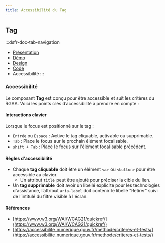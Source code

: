 ```yaml
---
title: Accessibilité du Tag
---
```


## Tag

:::dsfr-doc-tab-navigation
- [Présentation](../index.md)
- [Démo](../demo/index.md)
- [Design](../design/index.md)
- [Code](../code/index.md)
- Accessibilité
:::

### Accessibilité

Le composant **Tag** est conçu pour être accessible et suit les critères du RGAA. Voici les points clés d’accessibilité à prendre en compte :

#### Interactions clavier

Lorsque le focus est positionné sur le tag :

- `Entrée` ou `Espace` : Active le tag cliquable, activable ou supprimable.
- `Tab` : Place le focus sur le prochain élément focalisable.
- `shift + Tab` : Place le focus sur l'élément focalisable précédent.

#### Règles d'accessibilité

- Chaque **tag cliquable** doit être un élément `<a>` ou `<button>` pour être accessible au clavier.
    - Un attribut `title` peut être ajouté pour préciser la cible du lien.
- Un **tag supprimable** doit avoir un libellé explicite pour les technologies d'assistance, l’attribut `aria-label` doit contenir le libellé "Retirer" suivi de l’intitulé du filtre visible à l'écran.

#### Références

- [https://www.w3.org/WAI/WCAG21/quickref/](https://www.w3.org/WAI/WCAG21/quickref/)
- [https://accessibilite.numerique.gouv.fr/methode/criteres-et-tests/](https://accessibilite.numerique.gouv.fr/methode/criteres-et-tests/)
